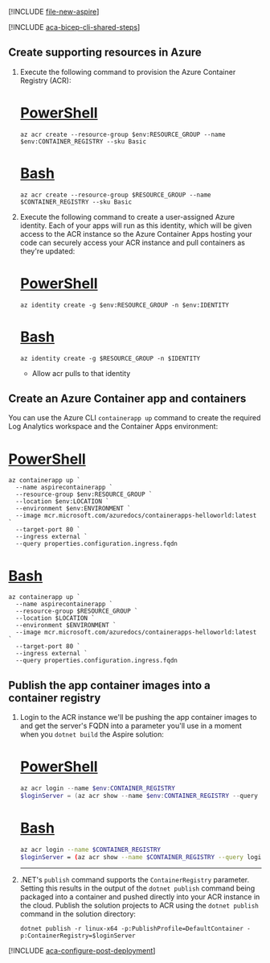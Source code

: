 [!INCLUDE [file-new-aspire](../../../includes/file-new-aspire.md)]

[!INCLUDE [aca-bicep-cli-shared-steps](aca-bicep-cli-shared-steps.md)]

## Create supporting resources in Azure

1. Execute the following command to provision the Azure Container Registry (ACR):

    # [PowerShell](#tab/powershell)

    ```azurecli
    az acr create --resource-group $env:RESOURCE_GROUP --name $env:CONTAINER_REGISTRY --sku Basic
    ```

    # [Bash](#tab/bash)

    ```azurecli
    az acr create --resource-group $RESOURCE_GROUP --name $CONTAINER_REGISTRY --sku Basic
    ```

1. Execute the following command to create a user-assigned Azure identity. Each of your apps will run as this identity, which will be given access to the ACR instance so the Azure Container Apps hosting your code can securely access your ACR instance and pull containers as they're updated:

    # [PowerShell](#tab/powershell)

    ```azurecli
    az identity create -g $env:RESOURCE_GROUP -n $env:IDENTITY
    ```

    # [Bash](#tab/bash)

    ```azurecli
    az identity create -g $RESOURCE_GROUP -n $IDENTITY
    ```

    - Allow acr pulls to that identity

## Create an Azure Container app and containers

You can use the Azure CLI `containerapp up` command to create the required Log Analytics workspace and the Container Apps environment:

# [PowerShell](#tab/powershell)

```azurecli
az containerapp up `
  --name aspirecontainerapp `
  --resource-group $env:RESOURCE_GROUP `
  --location $env:LOCATION `
  --environment $env:ENVIRONMENT `
  --image mcr.microsoft.com/azuredocs/containerapps-helloworld:latest `
  --target-port 80 `
  --ingress external `
  --query properties.configuration.ingress.fqdn
```

# [Bash](#tab/bash)

```azurecli
az containerapp up `
  --name aspirecontainerapp `
  --resource-group $RESOURCE_GROUP `
  --location $LOCATION `
  --environment $ENVIRONMENT `
  --image mcr.microsoft.com/azuredocs/containerapps-helloworld:latest `
  --target-port 80 `
  --ingress external `
  --query properties.configuration.ingress.fqdn
```

## Publish the app container images into a container registry

1. Login to the ACR instance we'll be pushing the app container images to and get the server's FQDN into a parameter you'll use in a moment when you `dotnet build` the Aspire solution:

    # [PowerShell](#tab/powershell)

    ```powershell
    az acr login --name $env:CONTAINER_REGISTRY
    $loginServer = (az acr show --name $env:CONTAINER_REGISTRY --query loginServer --output tsv)
    ```

    # [Bash](#tab/bash)

    ```bash
    az acr login --name $CONTAINER_REGISTRY
    $loginServer = (az acr show --name $CONTAINER_REGISTRY --query loginServer --output tsv)
    ```

    ---

1. .NET's `publish` command supports the `ContainerRegistry` parameter. Setting this results in the output of the `dotnet publish` command being packaged into a container and pushed directly into your ACR instance in the cloud. Publish the solution projects to ACR using the `dotnet publish` command in the solution directory:

    ```dotnetcli
    dotnet publish -r linux-x64 -p:PublishProfile=DefaultContainer -p:ContainerRegistry=$loginServer
    ```

[!INCLUDE [aca-configure-post-deployment](aca-configure-post-deployment.md)]
